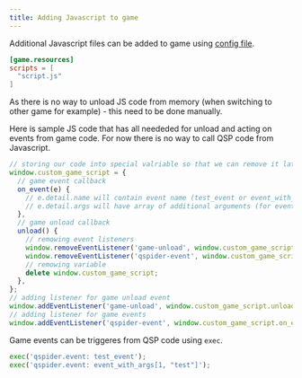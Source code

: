 ```yaml
---
title: Adding Javascript to game
---
```


Additional Javascript files can be added to game using [config file](game.cfg).

```toml
[game.resources]
scripts = [
  "script.js"
]
```

As there is no way to unload JS code from memory (when switching to other game for example) - this need to be done manually.

Here is sample JS code that has all neededed for unload and acting on events from game code.
For now there is no way to call QSP code from Javascript.

```js
// storing our code into special valriable so that we can remove it later
window.custom_game_script = {
  // game event callback
  on_event(e) {
    // e.detail.name will contain event name (test_event or event_with_args from example)
    // e.detail.args will have array of additional arguments (for event_with_args it is [1, "test"])
  },
  // game unload callback
  unload() {
    // remowing event listeners
    window.removeEventListener('game-unload', window.custom_game_script.unload);
    window.removeEventListener('qspider-event', window.custom_game_script.on_event);
    // remowing variable
    delete window.custom_game_script;
  },
};
// adding listener for game unload event
window.addEventListener('game-unload', window.custom_game_script.unload);
// adding listener for game events
window.addEventListener('qspider-event', window.custom_game_script.on_event);
```

Game events can be triggeres from QSP code using `exec`.

```python
exec('qspider.event: test_event');
exec('qspider.event: event_with_args[1, "test"]');
```

